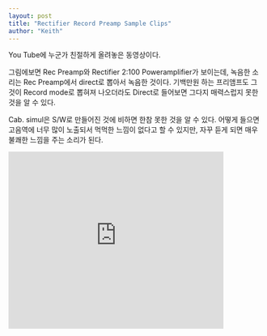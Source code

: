 ```yaml
---
layout: post
title: "Rectifier Record Preamp Sample Clips"
author: "Keith"
---
```


You Tube에 누군가 친절하게 올려놓은 동영상이다.

그림에보면 Rec Preamp와 Rectifier 2:100 Poweramplifier가 보이는데, 녹음한 소리는 Rec Preamp에서 direct로 뽑아서 녹음한 것이다. 기백만원 하는 프리앰프도 그것이 Record mode로 뽑혀져 나오더라도 Direct로 들어보면 그다지 매력스럽지 못한 것을 알 수 있다.

Cab. simul은 S/W로 만들어진 것에 비하면 한참 못한 것을 알 수 있다. 어떻게 들으면 고음역에 너무 많이 노출되서 먹먹한 느낌이 없다고 할 수 있지만, 자꾸 듣게 되면 매우 불쾌한 느낌을 주는 소리가 된다.


<iframe src="https://www.youtube.com/embed/Yr8fgf7yAuI" width="425" height="350" frameborder="" allowfullscreen></iframe>

